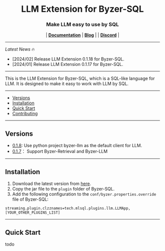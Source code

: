 <H1 align="center">
LLM Extension for Byzer-SQL
</H1>

<h3 align="center">
Make LLM easy to use by SQL
</h3>

<p align="center">
| <a href="https://docs.byzer.org/#/byzer-lang/zh-cn/byzer-llm/quick-tutorial"><b>Documentation</b></a> | <a href="#"><b>Blog</b></a> | | <a href="#"><b>Discord</b></a> |

</p>

---

*Latest News* 🔥

- [2024/02] Release LLM Extension 0.1.18 for Byzer-SQL. 
- [2024/01] Release LLM Extension 0.1.17 for Byzer-SQL. 


---

This is the LLM Extension for Byzer-SQL, which is a SQL-like language for LLM. It is designed to make it easy to work with LLM by SQL.

---

* [Versions](#Versions)
* [Installation](#Installation)
* [Quick Start](#Quick-Start)
* [Contributing](#Contributing)

---

## Versions
- [0.1.8](https://download.byzer.org/byzer-extensions/nightly-build/): Use python project byzer-llm as the default client for LLM.
- [0.1.7](https://download.byzer.org/byzer-extensions/nightly-build/)： Support Byzer-Retrieval and Byzer-LLM 

---

## Installation

1. Download the latest version from [here](https://download.byzer.org/byzer-extensions/nightly-build/).
2. Copy the jar file to the `plugin` folder of Byzer-SQL.
3. Add the following configuration to the `conf/byzer.properties.override` file of Byzer-SQL:

```properties
streaming.plugin.clzznames=tech.mlsql.plugins.llm.LLMApp,[YOUR_OTHER_PLUGINS_LIST]
```

---

## Quick Start

todo
